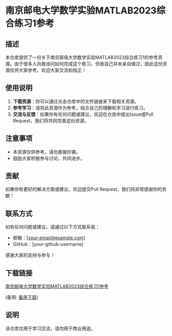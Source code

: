 # 南京邮电大学数学实验MATLAB2023综合练习1参考

## 描述

本仓库提供了一份关于南京邮电大学数学实验MATLAB2023综合练习1的参考资源。由于很多人向我询问如何完成这个练习，但我自己并未亲自做过，因此这份资源仅供大家参考。欢迎大家交流和指正！

## 使用说明

1. **下载资源**：你可以通过点击仓库中的文件链接来下载相关资源。
2. **参考学习**：请将此资源作为参考，结合自己的理解和学习进行练习。
3. **交流与反馈**：如果你有任何问题或建议，欢迎在仓库中提出Issue或Pull Request，我们将共同完善这份资源。

## 注意事项

- 本资源仅供参考，请勿直接抄袭。
- 鼓励大家积极参与讨论，共同进步。

## 贡献

如果你有更好的解决方案或建议，欢迎提交Pull Request，我们将非常感谢你的贡献！

## 联系方式

如有任何问题或建议，请通过以下方式联系我：

- 邮箱：[your-email@example.com]
- GitHub：[your-github-username]

感谢大家的支持与参与！

## 下载链接
[南京邮电大学数学实验MATLAB2023综合练习1参考](https://pan.quark.cn/s/e41457449370) 

(备用: [备用下载](https://pan.baidu.com/s/17WdfdckX9nZm1bGjyN0_xg?pwd=1234))

## 说明

该仓库仅用于学习交流，请勿用于商业用途。
